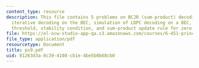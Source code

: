```yaml
---
content_type: resource
description: This file contains 5 problems on BCJR (sum-product) decoding of SPC codes,
  iterative decoding on the BEC, simulation of LDPC decoding on a BEC, iterative decoding
  threshold, stability condition, and sum-product update rule for zero-sum nodes.
file: https://ol-ocw-studio-app-qa.s3.amazonaws.com/courses/6-451-principles-of-digital-communication-ii-spring-2005/81263d3a8c394108cb1e4be5b0b68cb0_ps9.pdf
file_type: application/pdf
resourcetype: Document
title: ps9.pdf
uid: 81263d3a-8c39-4108-cb1e-4be5b0b68cb0
---
```

